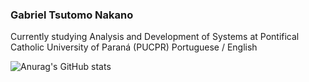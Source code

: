 ### Gabriel Tsutomo Nakano
Currently studying Analysis and Development of Systems at Pontifical Catholic University of Paraná (PUCPR)
Portuguese / English

![Anurag's GitHub stats](https://github-readme-stats.vercel.app/api?username=nyannakano&show_icons=true&theme=tokyonight)
